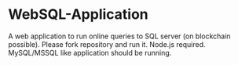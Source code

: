 # WebSQL-Application
A web application to run online queries to SQL server (on blockchain possible). Please fork repository and run it. Node.js required. MySQL/MSSQL like application should be running.
